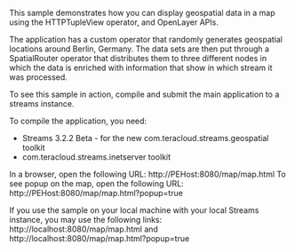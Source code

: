 <!-- begin_generated_IBM_Teracloud_ApS_copyright_prolog               -->
<!--                                                                  -->
<!-- This is an automatically generated copyright prolog.             -->
<!-- After initializing,  DO NOT MODIFY OR MOVE                       -->
<!-- **************************************************************** -->
<!-- THIS SAMPLE CODE IS PROVIDED ON AN "AS IS" BASIS.                -->
<!-- TERACLOUD APS AND IBM MAKES NO REPRESENTATIONS OR WARRANTIES,    -->
<!-- EXPRESS OR IMPLIED, CONCERNING  USE OF THE SAMPLE CODE, OR THE   -->
<!-- COMPLETENESS OR ACCURACY OF THE SAMPLE CODE. TERACLOUD APS       -->
<!-- AND IBM DOES NOT WARRANT UNINTERRUPTED OR ERROR-FREE OPERATION   -->
<!-- OF THIS SAMPLE CODE. TERACLOUD APS AND IBM IS NOT RESPONSIBLE FOR THE -->
<!-- RESULTS OBTAINED FROM THE USE OF THE SAMPLE CODE OR ANY PORTION  -->
<!-- OF THIS SAMPLE CODE.                                             -->
<!--                                                                  -->
<!-- LIMITATION OF LIABILITY. IN NO EVENT WILL IBM BE LIABLE TO ANY   -->
<!-- PARTY FOR ANY DIRECT, INDIRECT, SPECIAL OR OTHER CONSEQUENTIAL   -->
<!-- DAMAGES FOR ANY USE OF THIS SAMPLE CODE, THE USE OF CODE FROM    -->
<!-- THIS [ SAMPLE PACKAGE,] INCLUDING, WITHOUT LIMITATION, ANY LOST  -->
<!-- PROFITS, BUSINESS INTERRUPTION, LOSS OF PROGRAMS OR OTHER DATA   -->
<!-- ON YOUR INFORMATION HANDLING SYSTEM OR OTHERWISE.                -->
<!--                                                                  -->
<!-- (C) Copyright Teracloud ApS 2024, 2025, IBM Corp. 2023, 2023     -->
<!-- All Rights reserved.                                             -->
<!--                                                                  -->
<!-- end_generated_IBM_Teracloud_ApS_copyright_prolog                 -->
This sample demonstrates how you can display geospatial data in a map using the HTTPTupleView operator, and OpenLayer APIs.

The application has a custom operator that randomly generates geospatial locations around Berlin, Germany. The
data sets are then put through a SpatialRouter operator that distributes them to three different nodes
in which the data is enriched with information that show in which stream it was processed.
 
To see this sample in action, compile and submit the main application to a streams instance.
 
To compile the application, you need:
- Streams 3.2.2 Beta - for the new com.teracloud.streams.geospatial toolkit
- com.teracloud.streams.inetserver toolkit
  
In a browser, open the following URL:  http://PEHost:8080/map/map.html
To see popup on the map, open the following URL:  http://PEHost:8080/map/map.html?popup=true


If you use the sample on your local machine with your local Streams instance, you may use the following links:
http://localhost:8080/map/map.html
and 
http://localhost:8080/map/map.html?popup=true
